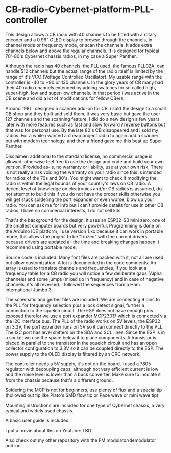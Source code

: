 # CB-radio-Cybernet-platform-PLL-controller

This design allows a CB radio with 40 channels to be fitted with a rotary encoder and a 0.96" OLED display to browse through the channels, in channel mode or frequency mode, or scan the channels. It adds extra channels below and above the regular channels.
It is designed for typical 70'-80's Cybernet chassis radios, in my case a Super Panther.

Although the radio has 40 channels, the PLL used, the famous PLL02A, can handle 512 channels but the actual range of the radio itself is limited by the range of it's VCO (Voltage Controlled Oscillator). My usable range with the controller is -40 to +90 or 130 channels.
In the glory years of CB many had their 40 radio channels extended by adding switches for so called high, super-high, low and super-low channels.
In that period i was active in the CB scene and did a lot of modifications for fellow CBers.

Around 1981 i designed a scanner add-on for CB, i sold the design to a small CB shop and they built and sold them, it was very basic but gave the user 127 channels and the scanning feature.
I did do a new design a few years later with more features such as fast and slow forward / reverse buttons but that was for personal use. By the late 80's CB disappeared and i sold my radios.
For a while i wanted a cheap project radio to again add a scanner but with modern technology, and then a friend gave me this beat up Super Panther.

Disclaimer: additional to the standard license, no commercial usage is allowed, otherwise feel free to use the design and code and build your own version.
Provided as-is, no warranty or liability, use at your own risk. There is not really a risk voiding the warranty on your radio since this is intended for radios of the 70s and 80's. You might want to check if modifying the radio is within the legal bounds of your country's laws on CB radio. A decent level of knowledge on electronics and/or CB radios is assumed, do not attempt to build this if you do not have the proper skills otherwise you will get stuck soldering the port expander or even worse, blow up your radio. You can ask me for info but i can't provide details for use in other CB radios, I have no commercial interests, I do not sell kits.

That's the background for the design, it uses an ESP32-S3 mini zero, one of the smallest computer boards but very powerful.
Programming is done on the Arduino IDE platform, i use version 1.xx because it can work in portable mode, this allows the project to be "frozen" with the current drivers because drivers are updated all the time and breaking changes happen, i recommend using portable mode.

Source code is included.
Many font files are packed with it, not all are used but allow customization.
A lot is documented in the code comments.
An array is used to translate channels and frequencies, if you look at a frequency table for a CB radio you will notice a few deliberate gaps (Alpha channels) and some jumps (mixed up in frequency) and in case of negative channels, it's all reversed. I followed the sequences from a Ham International Jumbo 3.

The schematic and gerber files are included.
We are connecting 9 pins to the PLL for frequency selection plus a lock detect signal, further a connection to the squelch circuit.
The ESP does not have enough pins exposed therefor we use a port expander MCP23017 which is connected via the I2C interface bus.
The PLL of the radio works on 5V levels, the ESP32 on 3.3V, the port expander runs on 5V so it can connect directly to the PLL. The I2C port has level shifters on the SDA and SCL lines.
Since the ESP is in a socket we use the space below it to place components.
A transistor is placed in parallel to the transistor in the squelch circuit and has an open collector configuration to 3.3V so it can be coupled directly to the ESP.
The power supply to the OLED display is filtered by an CRC network.

The controller needs a 5V supply, it's not on the board, i used a 7805 regulator with decoupling caps, although not very efficient current is low and the noise level is lower than a buck converter. Make sure to insulate it from the chassis because that's a different ground.

Soldering the MCP is not for beginners, use plenty of flux and a special tip (hollowed out tip like Plato's SMD flow tip or Pace wave or mini wave tip).

Mounting instructions are included for one type of Cybernet chassis, a very typical and widely used chassis.

A basic user guide is included.

I put a movie about this on Youtube: TBD

Also check out my other repository with the FM modulator/demodulator add-on.




